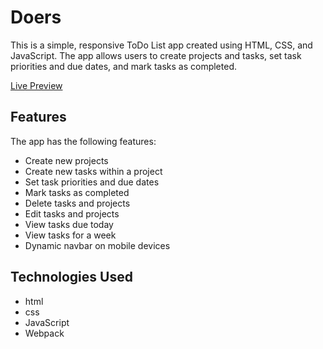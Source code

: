 # Doers
This is a simple, responsive ToDo List app created using HTML, CSS, and JavaScript. The app allows users to create projects and tasks, set task priorities and due dates, and mark tasks as completed.

<a href="https://alexthetaffer.github.io/doers/dist/" target="_blank">Live Preview</a>


## Features
The app has the following features:

- Create new projects
- Create new tasks within a project
- Set task priorities and due dates
- Mark tasks as completed
- Delete tasks and projects
- Edit tasks and projects
- View tasks due today
- View tasks for a week
- Dynamic navbar on mobile devices

## Technologies Used
- html
- css
- JavaScript
- Webpack
